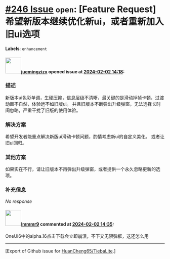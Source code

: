 # [\#246 Issue](https://github.com/HuanCheng65/TiebaLite/issues/246) `open`: [Feature Request] 希望新版本继续优化新ui，或者重新加入旧ui选项
**Labels**: `enhancement`


#### <img src="https://avatars.githubusercontent.com/u/158585032?v=4" width="50">[juemingzizx](https://github.com/juemingzizx) opened issue at [2024-02-02 14:18](https://github.com/HuanCheng65/TiebaLite/issues/246):

### 描述

新版本ui色彩单调，生硬压抑，信息层级不清晰，最关键的是滑动掉帧卡顿，过渡动画不自然，体验远不如旧版ui。
并且旧版本不断弹出升级弹窗，无法选择长时间忽略，严重干扰了旧版的使用体验。

### 解决方案

希望开发者能重点解决新版ui滑动卡顿问题，酌情考虑新ui的自定义美化。
或者让旧ui回归。

### 其他方案

如果实在不行，请让旧版本不再弹出升级弹窗，或者提供一个永久忽略更新的选项。

### 补充信息

_No response_

#### <img src="https://avatars.githubusercontent.com/u/40289598?u=87ddb24c4ab5fb176b7ddc74e52b43c7568714e9&v=4" width="50">[lmmmr9](https://github.com/lmmmr9) commented at [2024-02-02 14:35](https://github.com/HuanCheng65/TiebaLite/issues/246#issuecomment-1924011904):

OneUI6中的alpha.16点击下载会立即崩溃，不下又无限弹框，这还怎么用


-------------------------------------------------------------------------------



[Export of Github issue for [HuanCheng65/TiebaLite](https://github.com/HuanCheng65/TiebaLite).]
